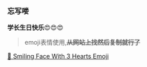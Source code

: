 ### 忘写喽

**学长生日快乐**😍😍😍

> emoji表情使用,~~**从网站上找然后复制就行了**~~

[🥰 Smiling Face With 3 Hearts Emoji](https://emojipedia.org/smiling-face-with-hearts/)
